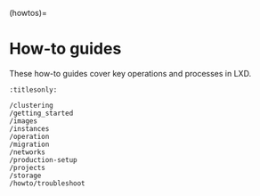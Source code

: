 (howtos)=
# How-to guides

These how-to guides cover key operations and processes in LXD.

```{toctree}
:titlesonly:

/clustering
/getting_started
/images
/instances
/operation
/migration
/networks
/production-setup
/projects
/storage
/howto/troubleshoot
```

